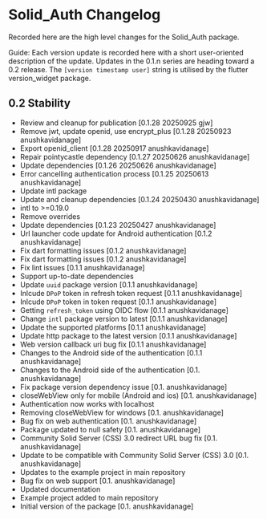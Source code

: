 # Solid_Auth Changelog

Recorded here are the high level changes for the Solid_Auth package.

Guide: Each version update is recorded here with a short user-oriented
description of the update. Updates in the 0.1.n series are heading
toward a 0.2 release. The `[version timestamp user]` string is
utilised by the flutter version_widget package.

## 0.2 Stability

+ Review and cleanup for publication [0.1.28 20250925 gjw]
+ Remove jwt, update openid, use encrypt_plus [0.1.28 20250923 anushkavidanage]
+ Export openid_client [0.1.28 20250917 anushkavidanage]
+ Repair pointycastle dependency [0.1.27 20250626 anushkavidanage]
+ Update dependencies [0.1.26 20250626 anushkavidanage]
+ Error cancelling authentication process [0.1.25 20250613 anushkavidanage]
+ Update intl package
+ Update and cleanup dependencies [0.1.24 20250430 anushkavidanage]
+ intl to >=0.19.0
+ Remove overrides
+ Update dependencies [0.1.23 20250427 anushkavidanage]
+ Url launcher code update for Android authentication [0.1.2 anushkavidanage]
+ Fix dart formatting issues [0.1.2 anushkavidanage]
+ Fix dart formatting issues [0.1.2 anushkavidanage]
+ Fix lint issues [0.1.1 anushkavidanage]
+ Support up-to-date dependencies
+ Update `uuid` package version [0.1.1 anushkavidanage]
+ Inlcude `DPoP` token in refresh token request [0.1.1 anushkavidanage]
+ Inlcude `DPoP` token in token request [0.1.1 anushkavidanage]
+ Getting `refresh_token` using OIDC flow [0.1.1 anushkavidanage]
+ Change `intl` package version to latest [0.1.1 anushkavidanage]
+ Update the supported platforms [0.1.1 anushkavidanage]
+ Update http package to the latest version [0.1.1 anushkavidanage]
+ Web version callback uri bug fix [0.1.1 anushkavidanage]
+ Changes to the Android side of the authentication [0.1.1 anushkavidanage]
+ Changes to the Android side of the authentication [0.1. anushkavidanage]
+ Fix package version dependency issue [0.1. anushkavidanage]
+ closeWebView only for mobile (Android and ios) [0.1. anushkavidanage]
+ Authentication now works with localhost
+ Removing closeWebView for windows [0.1. anushkavidanage]
+ Bug fix on web authentication [0.1. anushkavidanage]
+ Package updated to null safety [0.1. anushkavidanage]
+ Community Solid Server (CSS) 3.0 redirect URL bug fix [0.1. anushkavidanage]
+ Update to be compatible with Community Solid Server (CSS) 3.0 [0.1. anushkavidanage]
+ Updates to the example project in main repository
+ Bug fix on web support [0.1. anushkavidanage]
+ Updated documentation
+ Example project added to main repository
+ Initial version of the package [0.1. anushkavidanage]
